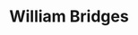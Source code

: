 ---
first_name: William
last_name: Bridges
title: William Bridges
organizations:
- name: Clemson University
superuser: no
---